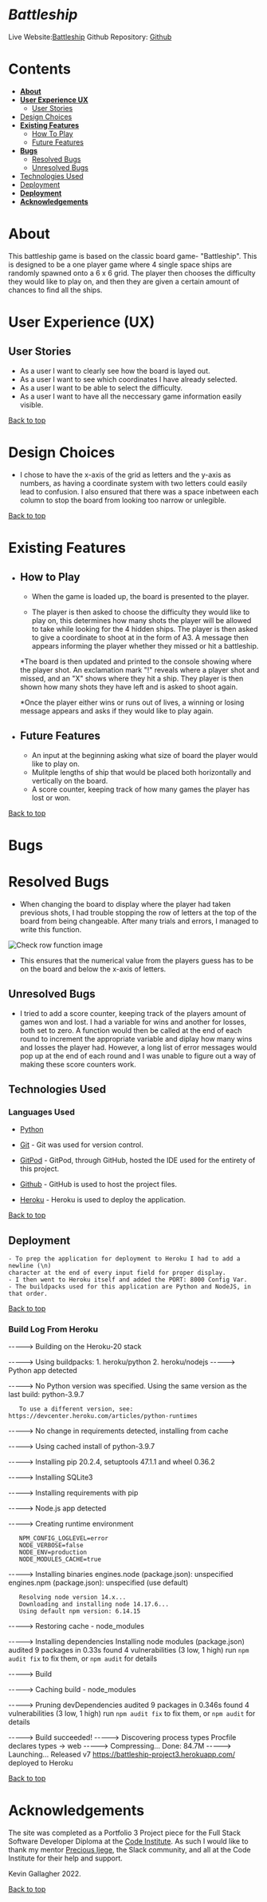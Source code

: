 # **_Battleship_**

Live Website:<a href="https://pp3-battleship-kg.herokuapp.com/" target="_blank" rel="noopener">Battleship</a> 
Github Repository: <a href="https://github.com/Gallie83/PP3-Python" target="_blank" rel="noopener">Github</a> 

# Contents
* [**About**](<#about>)
* [**User Experience UX**](<#user-experience-ux>)
    *  [User Stories](<#user-stories>)
* [Design Choices](<#design-choices>)
* [**Existing Features**](<#existing-features>)
    * [How To Play](<#how-to-play>)
    * [Future Features](<#future-features>)
* [**Bugs**](<#bugs>)
    *  [Resolved Bugs](<#resolved-bugs>)
    *  [Unresolved Bugs](<#unresolved-bugs>)
* [Technologies Used](#technologies)
* [Deployment](#deployment)
* [**Deployment**](<#deployment>)
*  [**Acknowledgements**](<#acknowledgements>)
# About
This battleship game is based on the classic board game- "Battleship".
This is designed to be a one player game where 4 single space ships are randomly spawned onto a 6 x 6 grid. The player then chooses the difficulty they would like to play on, and then they are given a certain amount of chances to find all the ships.

# User Experience (UX)

## User Stories

* As a user I want to clearly see how the board is layed out.
* As a user I want to see which coordinates I have already selected.
* As a user I want to be able to select the difficulty.
* As a user I want to have all the neccessary game information easily visible.

[Back to top](<#contents>)

# Design Choices

* I chose to have the x-axis of the grid as letters and the y-axis as numbers, as having a coordinate system with two letters could easily lead to confusion. I also ensured that there was a space inbetween each column to stop the board from looking too narrow or unlegible.

[Back to top](<#contents>)

# Existing Features  
  * ## How to Play

    * When the game is loaded up, the board is presented to the player. 
    
    * The player is then asked to choose the difficulty they would like to play on, this determines how many shots the player will be allowed to take while looking for the 4 hidden ships. The player is then asked to give a coordinate to shoot at in the form of A3. A message then appears informing the player whether they missed or hit a battleship. 
    
    *The board is then updated and printed to the console showing where the player shot. An exclamation mark "!"  reveals where a player shot and missed, and an "X" shows where they hit a ship. They player is then shown how many shots they have left and is asked to shoot again. 
    
    *Once the player either wins or runs out of lives, a winning or losing message appears and asks if they would like to play again.

  * ## Future Features

    * An input at the beginning asking what size of board the player would like to play on. 
    * Mulitple lengths of ship that would be placed both horizontally and vertically on the board.
    * A score counter, keeping track of how many games the player has lost or won. 

[Back to top](<#contents>)

# Bugs

# Resolved Bugs
* When changing the board to display where the player had taken previous shots, I had trouble stopping the row of letters at the top of the board from being changeable. After many trials and errors, I managed to write this function.

![Check row function image](readmeimg/check_row.png)

* This ensures that the numerical value from the players guess has to be on the board and below the x-axis of letters.

## Unresolved Bugs
* I tried to add a score counter, keeping track of the players amount of games won and lost. I had a variable for wins and another for losses, both set to zero. A function would then be called at the end of each round to increment the appropriate variable and diplay how many wins and losses the player had. However, a long list of error messages would pop up at the end of each round and I was unable to figure out a way of making these score counters work. 

## Technologies Used

### Languages Used

- [Python](https://www.python.org/)

- [Git](https://git-scm.com/) - Git was used for version control.
- [GitPod](https://www.gitpod.io/) - GitPod, through GitHub, hosted the IDE used for the entirety of this project.
- [Github](https://github.com/) - GitHub is used to host the project files.
- [Heroku](https://www.heroku.com/) - Heroku is used to deploy the application.

[Back to top](<#contents>)

<a name="deployment"></a>
## Deployment

    - To prep the application for deployment to Heroku I had to add a newline (\n) 
    character at the end of every input field for proper display.
    - I then went to Heroku itself and added the PORT: 8000 Config Var.
    - The buildpacks used for this application are Python and NodeJS, in that order.

[Back to top](<#contents>)

### Build Log From Heroku

-----> Building on the Heroku-20 stack

-----> Using buildpacks:
       1. heroku/python
       2. heroku/nodejs
-----> Python app detected

-----> No Python version was specified. Using the same version as the last build: python-3.9.7

       To use a different version, see: https://devcenter.heroku.com/articles/python-runtimes

-----> No change in requirements detected, installing from cache

-----> Using cached install of python-3.9.7

-----> Installing pip 20.2.4, setuptools 47.1.1 and wheel 0.36.2

-----> Installing SQLite3

-----> Installing requirements with pip

-----> Node.js app detected
       
-----> Creating runtime environment
       
       NPM_CONFIG_LOGLEVEL=error
       NODE_VERBOSE=false
       NODE_ENV=production
       NODE_MODULES_CACHE=true
       
-----> Installing binaries
       engines.node (package.json):  unspecified
       engines.npm (package.json):   unspecified (use default)
       
       Resolving node version 14.x...
       Downloading and installing node 14.17.6...
       Using default npm version: 6.14.15
       
-----> Restoring cache
       - node_modules
       
-----> Installing dependencies
       Installing node modules (package.json)
       audited 9 packages in 0.33s
       found 4 vulnerabilities (3 low, 1 high)
         run `npm audit fix` to fix them, or `npm audit` for details
       
-----> Build
       
-----> Caching build
       - node_modules
       
-----> Pruning devDependencies
       audited 9 packages in 0.346s
       found 4 vulnerabilities (3 low, 1 high)
         run `npm audit fix` to fix them, or `npm audit` for details
       
-----> Build succeeded!
-----> Discovering process types
       Procfile declares types -> web
-----> Compressing...
       Done: 84.7M
-----> Launching...
       Released v7
       https://battleship-project3.herokuapp.com/ deployed to Heroku

[Back to top](<#contents>)

# Acknowledgements
The site was completed as a Portfolio 3 Project piece for the Full Stack Software Developer Diploma at the [Code Institute](https://codeinstitute.net/). As such I would like to thank my mentor [Precious Ijege](https://www.linkedin.com/in/precious-ijege-908a00168/), the Slack community, and all at the Code Institute for their help and support.

Kevin Gallagher 2022.

[Back to top](<#contents>)